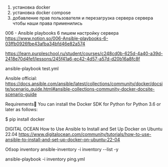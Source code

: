 1. установка docker
2. установка docker compose
3. добавление прав пользователя и перезагрузка сервера сервера чтобы наши права применились

006 - Ansible playbooks 6 пишем настройку сервера
https://www.notion.so/006-Ansible-playbooks-6-03ffb0926fbe43afba34bfd46e82a574

https://learn.purpleschool.ru/student/courses/c248cd0b-625d-4a40-a39d-2418e70d4fef/lessons/245f41a6-ec42-4d57-a57d-d20b16a8fc8f

ansible-playbook test.yml



Ansible official:
https://docs.ansible.com/ansible/latest/collections/community/docker/docsite/scenario_guide.html#ansible-collections-community-docker-docsite-scenario-guide

Requirements
You can install the Docker SDK for Python for Python 3.6 or later as follows:

$ pip install docker


DIGITAL OCEAN
How to Use Ansible to Install and Set Up Docker on Ubuntu 22.04
https://www.digitalocean.com/community/tutorials/how-to-use-ansible-to-install-and-set-up-docker-on-ubuntu-22-04


Обзор inventory
ansible-inventory -i inventory --list -y

ansible-playbook -i inventory ping.yml

